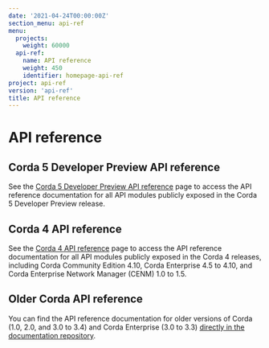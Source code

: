 ```yaml
---
date: '2021-04-24T00:00:00Z'
section_menu: api-ref
menu:
  projects:
    weight: 60000
  api-ref:
    name: API reference
    weight: 450
    identifier: homepage-api-ref
project: api-ref
version: 'api-ref'
title: API reference
---
```



# API reference

## Corda 5 Developer Preview API reference

See the [Corda 5 Developer Preview API reference](../../en/api-ref/corda/5.0-dev-preview-2/api-ref-corda-5-dev-preview.md) page to access the API reference documentation for all API modules publicly exposed in the Corda 5 Developer Preview release.

## Corda 4 API reference

See the [Corda 4 API reference](../../en/api-ref/api-ref-corda-4.md) page to access the API reference documentation for all API modules publicly exposed in the Corda 4 releases, including Corda Community Edition 4.10, Corda Enterprise 4.5 to 4.10, and Corda Enterprise Network Manager (CENM) 1.0 to 1.5.

## Older Corda API reference

You can find the API reference documentation for older versions of Corda (1.0, 2.0, and 3.0 to 3.4) and Corda Enterprise (3.0 to 3.3) [directly in the documentation repository](https://github.com/corda/corda-docs-portal/tree/main/archived-docs/).

